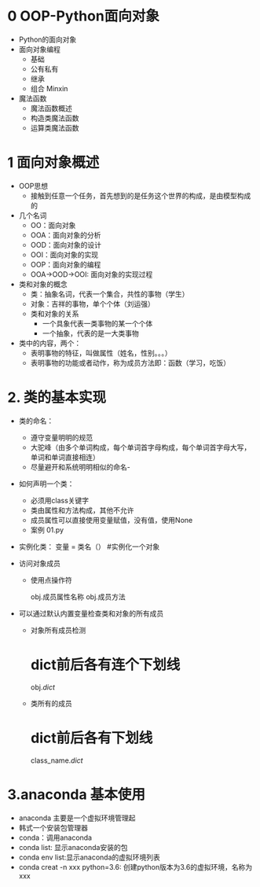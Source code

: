 # 0 OOP-Python面向对象
- Python的面向对象
- 面向对象编程
    - 基础
    - 公有私有
    - 继承
    - 组合 Minxin
- 魔法函数
    - 魔法函数概述
    - 构造类魔法函数
    - 运算类魔法函数
    
# 1 面向对象概述
- OOP思想
    - 接触到任意一个任务，首先想到的是任务这个世界的构成，是由模型构成的
- 几个名词
    - OO：面向对象
    - OOA：面向对象的分析
    - OOD：面向对象的设计
    - OOI：面向对象的实现
    - OOP：面向对象的编程
    - OOA->OOD->OOI: 面向对象的实现过程
- 类和对象的概念
    - 类：抽象名词，代表一个集合，共性的事物（学生）
    - 对象：吉祥的事物，单个个体（刘运强）
    - 类和对象的关系
        - 一个具象代表一类事物的某一个个体
        - 一个抽象，代表的是一大类事物
- 类中的内容，两个：
    - 表明事物的特征，叫做属性（姓名，性别。。。）
    - 表明事物的功能或者动作，称为成员方法即：函数（学习，吃饭）

# 2. 类的基本实现
- 类的命名：
    - 遵守变量明明的规范
    - 大驼峰（由多个单词构成，每个单词首字母构成，每个单词首字母大写，单词和单词直接相连）
    - 尽量避开和系统明明相似的命名-
- 如何声明一个类：
    - 必须用class关键字
    - 类由属性和方法构成，其他不允许
    - 成员属性可以直接使用变量赋值，没有值，使用None
    - 案例 01.py
- 实例化类：
    变量 = 类名（） #实例化一个对象
- 访问对象成员
    - 使用点操作符
    
        obj.成员属性名称
        obj.成员方法
        
- 可以通过默认内置变量检查类和对象的所有成员
    - 对象所有成员检测
    
        # dict前后各有连个下划线
        obj._dict_
    - 类所有的成员
        # dict前后各有下划线
        class_name._dict_
        
# 3.anaconda 基本使用
- anaconda 主要是一个虚拟环境管理起
- 韩式一个安装包管理器
- conda：调用anaconda
- conda list: 显示anaconda安装的包
- conda env list:显示anaconda的虚拟环境列表
- conda creat -n xxx python=3.6: 创建python版本为3.6的虚拟环境，名称为xxx